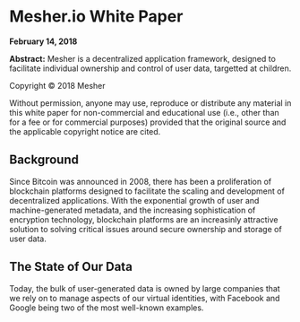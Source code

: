 # Mesher.io White Paper

**February 14, 2018**

**Abstract:**
Mesher is a decentralized application framework, designed to facilitate individual ownership and control of user data, targetted at children.

Copyright © 2018 Mesher

Without permission, anyone may use, reproduce or distribute any material in this white paper for non-commercial and educational use (i.e., other than for a fee or for commercial purposes) provided that the original source and the applicable copyright notice are cited.

## Background

Since Bitcoin was announced in 2008, there has been a proliferation of blockchain platforms designed to facilitate the scaling and development of decentralized applications. With the exponential growth of user and machine-generated metadata, and the increasing sophistication of encryption technology, blockchain platforms are an increasinly attractive solution to solving critical issues around secure ownership and storage of user data. 

## The State of Our Data

Today, the bulk of user-generated data is owned by large companies that we rely on to manage aspects of our virtual identities, with Facebook and Google being two of the most well-known examples.  
